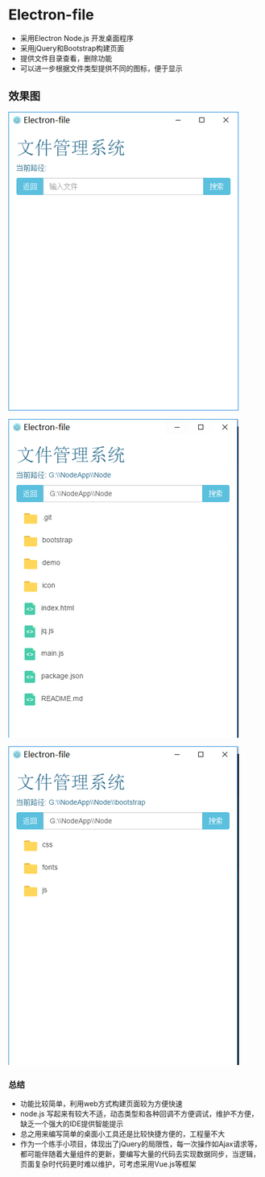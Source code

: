 # Electron-file

- 采用Electron Node.js 开发桌面程序
- 采用jQuery和Bootstrap构建页面
- 提供文件目录查看，删除功能
- 可以进一步根据文件类型提供不同的图标，便于显示

## 效果图

![](https://github.com/dingdangmao123/Electron-file/blob/master/demo/1.png)

![](https://github.com/dingdangmao123/Electron-file/blob/master/demo/2.png)

![](https://github.com/dingdangmao123/Electron-file/blob/master/demo/3.png)

### 总结

- 功能比较简单，利用web方式构建页面较为方便快速
- node.js 写起来有较大不适，动态类型和各种回调不方便调试，维护不方便，缺乏一个强大的IDE提供智能提示
- 总之用来编写简单的桌面小工具还是比较快捷方便的，工程量不大
- 作为一个练手小项目，体现出了jQuery的局限性，每一次操作如Ajax请求等，都可能伴随着大量组件的更新，要编写大量的代码去实现数据同步，当逻辑，页面复杂时代码更时难以维护，可考虑采用Vue.js等框架
